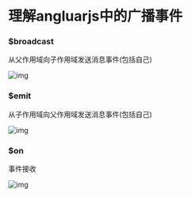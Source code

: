 # 理解angluarjs中的广播事件

### $broadcast

从父作用域向子作用域发送消息事件(包括自己)

![img](https://ipic.xiaokyo.com/2021-05-31-075344.png)

### $emit

从子作用域向父作用域发送消息事件(包括自己)

![img](https://ipic.xiaokyo.com/2021-05-31-075329.png)

### $on

事件接收

![img](https://ipic.xiaokyo.com/2021-05-31-075359.png)

